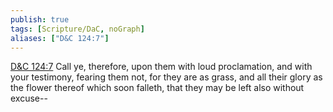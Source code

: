 ```yaml
---
publish: true
tags: [Scripture/DaC, noGraph]
aliases: ["D&C 124:7"]
---
```

[D&C 124:7](https://churchofjesuschrist.org/study/scriptures/dc-testament/dc/124?lang=eng&id=p7#p7) Call ye, therefore, upon them with loud proclamation, and with your testimony, fearing them not, for they are as grass, and all their glory as the flower thereof which soon falleth, that they may be left also without excuse--
